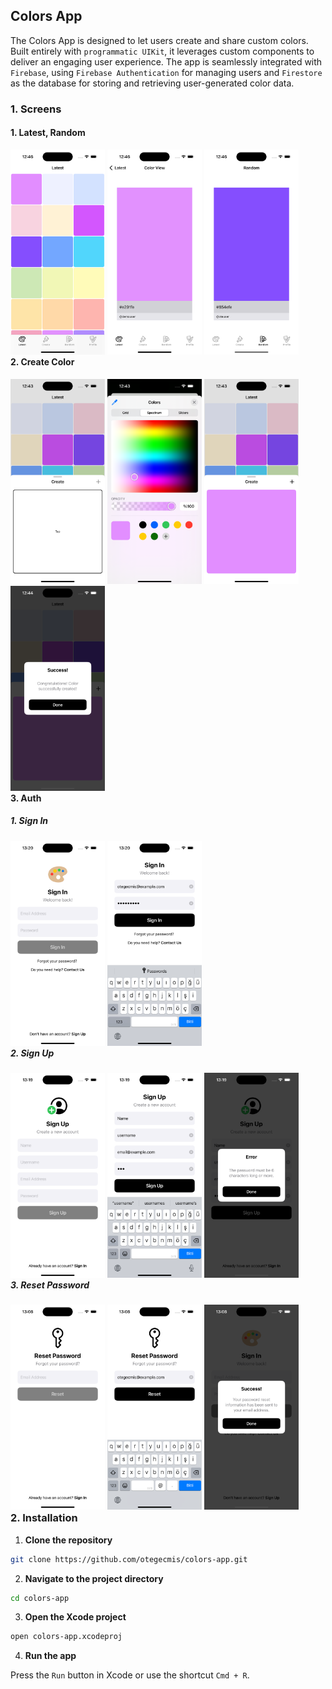 ## Colors App

The Colors App is designed to let users create and share custom colors. Built entirely with `programmatic UIKit`, it leverages custom components to deliver an engaging user experience. The app is seamlessly integrated with `Firebase`, using `Firebase Authentication` for managing users and `Firestore` as the database for storing and retrieving user-generated color data.

### 1. Screens

#### 1. Latest, Random

<div style="float: left;">
    <img src="assets/light-mode/latest-random/1.png" style="width: 30%;" />
    <img src="assets/light-mode/latest-random/2.png" style="width: 30%;" />
    <img src="assets/light-mode/latest-random/3.png" style="width: 30%;" />
</div>

#### 2. Create Color

<div style="float: left;">
    <img src="assets/light-mode/create-color/1.png" style="width: 30%;" />
    <img src="assets/light-mode/create-color/2.png" style="width: 30%;" />
    <img src="assets/light-mode/create-color/3.png" style="width: 30%;" />
    <img src="assets/light-mode/create-color/4.png" style="width: 30%;" />
</div>

#### 3. Auth

##### 1. Sign In

<div style="float: left;">
    <img src="assets/light-mode/auth/sign-in/1.png" style="width: 30%;" />
    <img src="assets/light-mode/auth/sign-in/2.png" style="width: 30%;" /> 
</div>

##### 2. Sign Up

<div style="float: left;">
    <img src="assets/light-mode/auth/sign-up/1.png" style="width: 30%;" />
    <img src="assets/light-mode/auth/sign-up/2.png" style="width: 30%;" />
    <img src="assets/light-mode/auth/sign-up/3.png" style="width: 30%;" />  
</div>

##### 3. Reset Password

<div style="float: left;">
    <img src="assets/light-mode/auth/reset-password/1.png" style="width: 30%;" />
    <img src="assets/light-mode/auth/reset-password/2.png" style="width: 30%;" />
    <img src="assets/light-mode/auth/reset-password/3.png" style="width: 30%;" />  
</div>

### 2. Installation

1. **Clone the repository**

```sh
git clone https://github.com/otegecmis/colors-app.git
```

2. **Navigate to the project directory**

```sh
cd colors-app
```

3. **Open the Xcode project**

```sh
open colors-app.xcodeproj
```

4. **Run the app**

Press the `Run` button in Xcode or use the shortcut `Cmd + R`.
